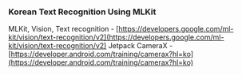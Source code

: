 ### Korean Text Recognition Using MLKit
MLKit, Vision, Text recognition - [https://developers.google.com/ml-kit/vision/text-recognition/v2](https://developers.google.com/ml-kit/vision/text-recognition/v2)
Jetpack CameraX - [https://developer.android.com/training/camerax?hl=ko](https://developer.android.com/training/camerax?hl=ko)